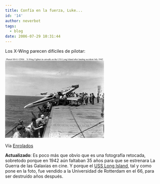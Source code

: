 ```yaml
---
title: Confía en la fuerza, Luke...
id: '14'
author: neverbot
tags:
  - blog
date: 2006-07-29 10:31:44
---
```


Los X-Wing parecen difíciles de pilotar:

![X-Wing](./confia-en-la-fuerza-luke/xwing.jpg "X-Wing")

Vía [Enrolados](http://www.enrolados.com/?p=308)

**Actualizado**: Es poco más que obvio que es una fotografía retocada, sobretodo porque en 1942 aún faltaban 35 años para que se estrenara La Guerra de las Galaxias en cine. Y porque el [USS Long Island](http://en.wikipedia.org/wiki/USS_Long_Island_(CVE-1)), tal y como pone en la foto, fue vendido a la Universidad de Rotterdam en el 66, para ser destruído años después.